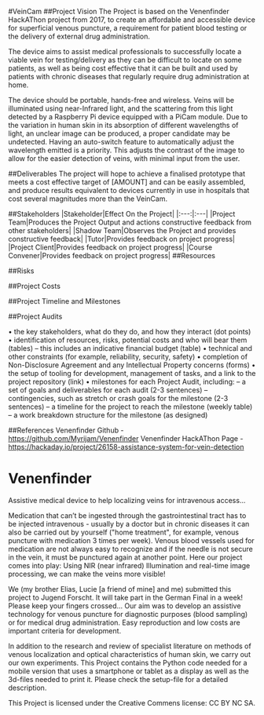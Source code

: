 #VeinCam
##Project Vision
The Project is based on the Venenfinder HackAThon project from 2017, to create an affordable and accessible device for superficial venous puncture, a requirement for patient blood testing or the delivery of external drug administration.

The device aims to assist medical professionals to successfully locate a viable vein for testing/delivery as they can be difficult to locate on some patients, as well as being cost effective that it can be built and used by patients with chronic diseases that regularly require drug administration at home.

The device should be portable, hands-free and wireless. Veins will be illuminated using near-Infrared light, and the scattering from this light detected by a Raspberry Pi device equipped with a PiCam module. Due to the variation in human skin in its absorption of different wavelengths of light, an unclear image can be produced, a proper candidate may be undetected. Having an auto-switch feature to automatically adjust the wavelength emitted is a priority. This adjusts the contrast of the image to allow for the easier detection of veins, with minimal input from the user.

##Deliverables
The project will hope to achieve a finalised prototype that meets a cost effective target of [AMOUNT] and can be easily assembled, and produce results equivalent to devices currently in use in hospitals that cost several magnitudes more than the VeinCam.

##Stakeholders
|Stakeholder|Effect On the Project|
|:---:|:---|
|Project Team|Produces the Project Output and actions constructive feedback from other stakeholders|
|Shadow Team|Observes the Project and provides constructive feedback|
|Tutor|Provides feedback on project progress|
|Project Client|Provides feedback on project progress|
|Course Convener|Provides feedback on project progress|
##Resources

##Risks

##Project Costs

##Project Timeline and Milestones

##Project Audits



• the key stakeholders, what do they do, and how they interact (dot points)
• identification of resources, risks, potential costs and who will bear them (tables)
– this includes an indicative financial budget (table)
• technical and other constraints (for example, reliability, security, safety)
• completion of Non-Disclosure Agreement and any Intellectual Property concerns (forms)
• the setup of tooling for development, management of tasks, and a link to the project repository (link)
• milestones for each Project Audit, including:
– a set of goals and deliverables for each audit (2-3 sentences)
– contingencies, such as stretch or crash goals for the milestone (2-3 sentences)
– a timeline for the project to reach the milestone (weekly table)
– a work breakdown structure for the milestone (as designed)

##References
Venenfinder Github - https://github.com/Myrijam/Venenfinder
Venenfinder HackAThon Page - https://hackaday.io/project/26158-assistance-system-for-vein-detection

# Venenfinder
Assistive medical device to help localizing veins for intravenous access...

Medication that can’t be ingested through the gastrointestinal tract has to be injected intravenous - usually by a doctor but in chronic diseases it can also be carried out by yourself  ("home treatment", for example, venous puncture with medication 3 times per week).
Venous blood vessels used for medication are not always easy to recognize and if the needle is not secure in the vein, it must be punctured again at another point.  Here our project comes into play: Using NIR (near infrared) Illumination and real-time image processing, we can make the veins more visible!

We (my brother Elias, Lucie [a friend of mine] and me) submitted this project to Jugend Forscht. It will take part in the German Final in a week! Please keep your fingers crossed...
Our aim was to develop an assistive technology for venous puncture for diagnostic purposes (blood sampling) or for medical drug administration.
Easy reproduction and low costs are important criteria for development.

In addition to the research and review of specialist literature on methods of venous localization and optical characteristics of human skin, we carry out our own experiments. This Project contains the Python code needed for a mobile version that uses a smartphone or tablet as a display as well as the 3d-files needed to print it.
Please check the setup-file for a detailed description.

This Project is licensed under the Creative Commens license: CC BY NC SA.
